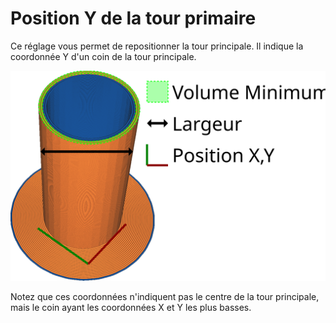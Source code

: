 Position Y de la tour primaire
===

Ce réglage vous permet de repositionner la tour principale. Il indique la coordonnée Y d'un coin de la tour principale.

![La coordonnée Y de la tour principale](../images/prime_tower_fr.svg)

Notez que ces coordonnées n'indiquent pas le centre de la tour principale, mais le coin ayant les coordonnées X et Y les plus basses.
